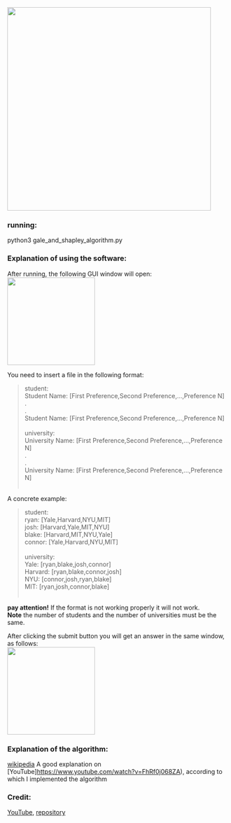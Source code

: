 <img width="465" src="https://user-images.githubusercontent.com/57855070/103459200-114fe500-4d16-11eb-864b-ac377df14e3b.png">

### running:
python3 gale_and_shapley_algorithm.py

### Explanation of using the software:
After running, the following GUI window will open: <br />
<img width="200" src="https://user-images.githubusercontent.com/57855070/103459306-0ea1bf80-4d17-11eb-86a4-08ee4100949d.png">

You need to insert a file in the following format: <br />
>student: <br />
>Student Name: [First Preference,Second Preference,...,Preference N] <br />
>. <br />
>. <br />
>Student Name: [First Preference,Second Preference,...,Preference N] <br />
><br />
>university: <br />
>University Name: [First Preference,Second Preference,...,Preference N] <br />
>. <br />
>. <br />
>University Name: [First Preference,Second Preference,...,Preference N] <br />
> <br />

A concrete example:
>student: <br />
>ryan: [Yale,Harvard,NYU,MIT] <br />
>josh: [Harvard,Yale,MIT,NYU] <br />
>blake: [Harvard,MIT,NYU,Yale] <br />
>connor: [Yale,Harvard,NYU,MIT] <br />
> <br />
>university: <br />
>Yale: [ryan,blake,josh,connor] <br />
>Harvard: [ryan,blake,connor,josh] <br />
>NYU: [connor,josh,ryan,blake] <br />
>MIT: [ryan,josh,connor,blake] <br />
> <br />

**pay attention!** If the format is not working properly it will not work. <br />
**Note** the number of students and the number of universities must be the same.

After clicking the submit button you will get an answer in the same window, as follows: <br />
<img width="200" src="https://user-images.githubusercontent.com/57855070/103459700-cfc13900-4d19-11eb-9292-4b2e21466a2a.png">


### Explanation of the algorithm:
[wikipedia](https://en.wikipedia.org/wiki/Gale%E2%80%93Shapley_algorithm)
A good explanation on [YouTube]https://www.youtube.com/watch?v=FhRf0j068ZA), according to which I implemented the algorithm

### Credit:
[YouTube](https://www.youtube.com/watch?v=FhRf0j068ZA), [repository](https://github.com/Schachte/stable-matching-algorithm)






